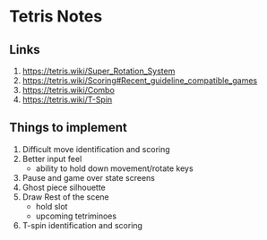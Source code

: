 # Tetris Notes

## Links 
1. https://tetris.wiki/Super_Rotation_System
2. https://tetris.wiki/Scoring#Recent_guideline_compatible_games
3. https://tetris.wiki/Combo
4. https://tetris.wiki/T-Spin

## Things to implement
1. Difficult move identification and scoring
2. Better input feel
    - ability to hold down movement/rotate keys
3. Pause and game over state screens
4. Ghost piece silhouette
5. Draw Rest of the scene 
    - hold slot
    - upcoming tetriminoes
6. T-spin identification and scoring
